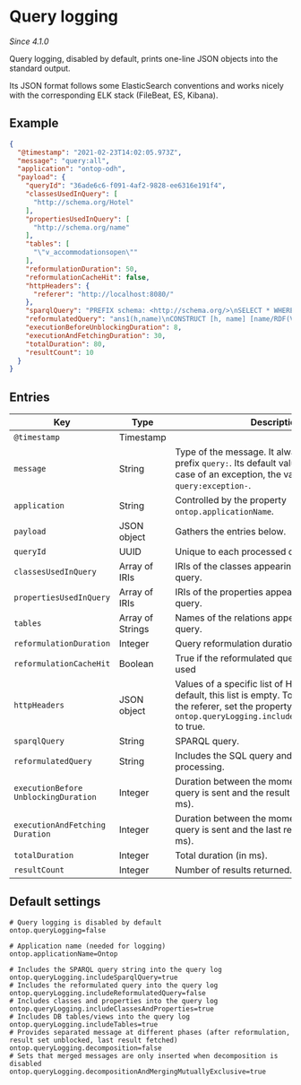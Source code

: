 # Query logging

*Since 4.1.0*

Query logging, disabled by default, prints one-line JSON objects into the standard output.

Its JSON format follows some ElasticSearch conventions and works nicely with the corresponding ELK stack (FileBeat, ES, Kibana).

## Example
```json
{
  "@timestamp": "2021-02-23T14:02:05.973Z",
  "message": "query:all",
  "application": "ontop-odh",
  "payload": {
    "queryId": "36ade6c6-f091-4af2-9828-ee6316e191f4",
    "classesUsedInQuery": [
      "http://schema.org/Hotel"
    ],
    "propertiesUsedInQuery": [
      "http://schema.org/name"
    ],
    "tables": [
      "\"v_accommodationsopen\""
    ],
    "reformulationDuration": 50,
    "reformulationCacheHit": false,
    "httpHeaders": {
      "referer": "http://localhost:8080/"
    },
    "sparqlQuery": "PREFIX schema: <http://schema.org/>\nSELECT * WHERE {\n  ?h a schema:Hotel ; schema:name ?name .\n  FILTER (langMatches(lang(?name), 'en'))\n} \nLIMIT 10",
    "reformulatedQuery": "ans1(h,name)\nCONSTRUCT [h, name] [name/RDF(VARCHARToTEXT(AccoDetail-en-Name1m51),@en), h/RDF(http://noi.example.org/data/accommodation/{}(VARCHARToTEXT(Id1m148)),IRI)]\n   NATIVE [AccoDetail-en-Name1m51, Id1m148]\nSELECT v1.\"AccoDetail-en-Name\" AS \"AccoDetail-en-Name1m51\", v1.\"Id\" AS \"Id1m148\"\nFROM \"v_accommodationsopen\" v1\nWHERE (v1.\"AccoDetail-en-Name\" IS NOT NULL AND 'HotelPension' = v1.\"AccoTypeId\")\nLIMIT 10\n",
    "executionBeforeUnblockingDuration": 8,
    "executionAndFetchingDuration": 30,
    "totalDuration": 80,
    "resultCount": 10
  }
}
```


## Entries

| Key                | Type  | Description                                     |
| ------------------ | --------- | ---------------------------------------------   |
| `@timestamp`       | Timestamp |                                                 |
| `message`          | String    | Type of the message. It always start with the prefix `query:`. Its default value is `query:all`. In case of an exception, the value starts with `query:exception-`.    |
| `application`      | String    | Controlled by the property `ontop.applicationName`. |
| `payload`  | JSON object      | Gathers the entries below.                 |
| `queryId`  | UUID      | Unique to each processed query.                 |
| `classesUsedInQuery` | Array of IRIs | IRIs of the classes appearing in the SPARQL query. |
| `propertiesUsedInQuery` | Array of IRIs | IRIs of the properties appearing in the SPARQL query. |
| `tables` | Array of Strings | Names of the relations appearing in the SQL query. |
| `reformulationDuration` | Integer | Query reformulation duration (in ms). |
| `reformulationCacheHit` | Boolean | True if the reformulated query cache has been used |
| `httpHeaders` | JSON object | Values of a specific list of HTTP headers. By default, this list is empty. To track for instance the referer, set the property `ontop.queryLogging.includeHttpHeader.referer` to true. |
| `sparqlQuery` | String | SPARQL query. |
| `reformulatedQuery` | String | Includes the SQL query and the post-processing. |
| `executionBefore` `UnblockingDuration` | Integer | Duration between the moments where the SQL query is sent and the result set is unblocked (in ms). |
| `executionAndFetching` `Duration` | Integer | Duration between the moments where the SQL query is sent and the last result is fetched (in ms). |
| `totalDuration` | Integer | Total duration (in ms). |
| `resultCount` | Integer | Number of results returned. |



## Default settings

```properties
# Query logging is disabled by default
ontop.queryLogging=false

# Application name (needed for logging)
ontop.applicationName=Ontop

# Includes the SPARQL query string into the query log
ontop.queryLogging.includeSparqlQuery=true
# Includes the reformulated query into the query log
ontop.queryLogging.includeReformulatedQuery=false
# Includes classes and properties into the query log
ontop.queryLogging.includeClassesAndProperties=true
# Includes DB tables/views into the query log
ontop.queryLogging.includeTables=true
# Provides separated message at different phases (after reformulation, result set unblocked, last result fetched)
ontop.queryLogging.decomposition=false
# Sets that merged messages are only inserted when decomposition is disabled
ontop.queryLogging.decompositionAndMergingMutuallyExclusive=true
```